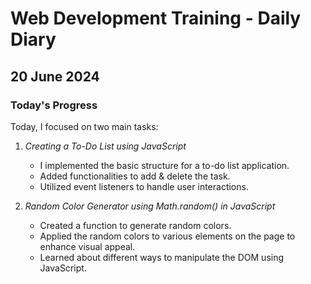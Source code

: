 # Web Development Training - Daily Diary

## 20 June 2024

### Today's Progress

Today, I focused on two main tasks:

1. *Creating a To-Do List using JavaScript*
   - I implemented the basic structure for a to-do list application.
   - Added functionalities to add & delete the task.
   - Utilized event listeners to handle user interactions.

2. *Random Color Generator using Math.random() in JavaScript*
   - Created a function to generate random colors.
   - Applied the random colors to various elements on the page to enhance visual appeal.
   - Learned about different ways to manipulate the DOM using JavaScript.